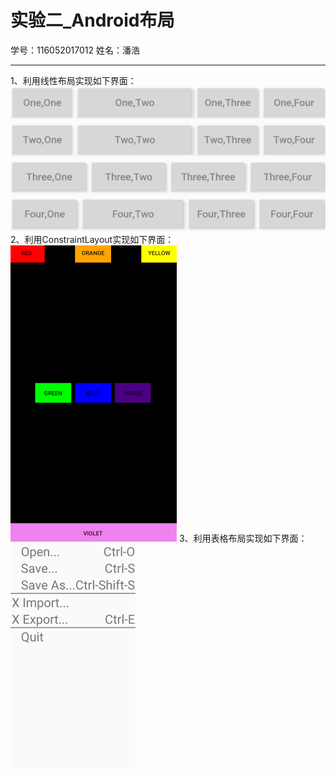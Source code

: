 # **实验二_Android布局**

学号：116052017012
姓名：潘浩

------

1、利用线性布局实现如下界面：
![image](https://github.com/panhaoo/MobileSoftware/blob/master/test02/jpg/1.png)
2、利用ConstraintLayout实现如下界面：
![image](https://github.com/panhaoo/MobileSoftware/blob/master/test02/jpg/2.png)
3、利用表格布局实现如下界面：
![image](https://github.com/panhaoo/MobileSoftware/blob/master/test02/jpg/3.png)